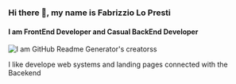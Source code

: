 ### Hi there 👋, my name is Fabrizzio Lo Presti
#### I am FrontEnd Developer and Casual BackEnd Developer
![I am GitHub Readme Generator's creatorss](https://arturssmirnovs.github.io/github-profile-readme-generator/images/banner.png)

I like develope web systems and  landing pages connected with the Bacekend

<!--
**FabrizzioLoPresti/FabrizzioLoPresti** is a ✨ _special_ ✨ repository because its `README.md` (this file) appears on your GitHub profile.

Here are some ideas to get you started:

- 🔭 I’m currently working on ...
- 🌱 I’m currently learning ...
- 👯 I’m looking to collaborate on ...
- 🤔 I’m looking for help with ...
- 💬 Ask me about ...
- 📫 How to reach me: ...
- 😄 Pronouns: ...
- ⚡ Fun fact: ...
-->
